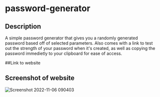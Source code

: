 # password-generator

## Description
A simple password generator that gives you a randomly generated password based off of selected parameters. Also comes
with a link to test out the strength of your password when it's created, as well as copying the password immedietly
to your clipboard for ease of access.

##Link to website


## Screenshot of website
![Screenshot 2022-11-06 090403](https://user-images.githubusercontent.com/35615510/200181362-e53bf3b1-5977-4677-a7d1-0a48e65461c3.png)

